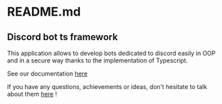 # README.md

## Discord bot ts framework

This application allows to develop bots dedicated to discord easily in OOP and in a secure way thanks to the implementation of Typescript.

See our documentation [here](https://leadcodedev.gitbook.io/discord-ts-app/)



If you have any questions, achievements or ideas, don't hesitate to talk about them [here](https://github.com/discord-ts-app/discord-ts-app/discussions) !

